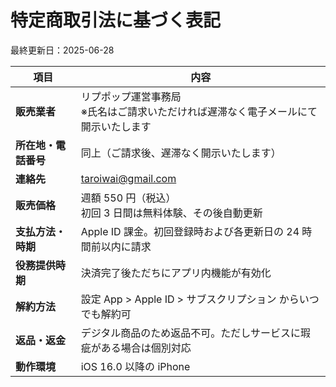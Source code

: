 # 特定商取引法に基づく表記  
最終更新日：2025-06-28  

| 項目 | 内容 |
| --- | --- |
| **販売業者** | リプポップ運営事務局<br>※氏名はご請求いただければ遅滞なく電子メールにて開示いたします |
| **所在地・電話番号** | 同上（ご請求後、遅滞なく開示いたします） |
| **連絡先** | taroiwai@gmail.com |
| **販売価格** | 週額 550 円（税込）<br>初回 3 日間は無料体験、その後自動更新 |
| **支払方法・時期** | Apple ID 課金。初回登録時および各更新日の 24 時間前以内に請求 |
| **役務提供時期** | 決済完了後ただちにアプリ内機能が有効化 |
| **解約方法** | 設定 App > Apple ID > サブスクリプション からいつでも解約可 |
| **返品・返金** | デジタル商品のため返品不可。ただしサービスに瑕疵がある場合は個別対応 |
| **動作環境** | iOS 16.0 以降の iPhone |